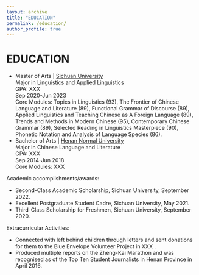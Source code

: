 ```yaml
---
layout: archive
title: "EDUCATION"
permalink: /education/
author_profile: true
---
```


EDUCATION
======
* Master of Arts | [Sichuan University](https://www.scu.edu.cn/)                                            
Major in Linguistics and Applied Linguistics   
GPA: XXX   
Sep 2020-Jun 2023                                                                                                                                    
Core Modules: Topics in Linguistics (93), The Frontier of Chinese Language and Literature (89), Functional Grammar of Discourse (89), Applied Linguistics and Teaching Chinese as A Foreign Language (89), Trends and Methods in Modern Chinese (95), Contemporary Chinese Grammar (89), Selected Reading in Linguistics Masterpiece (90), Phonetic Notation and Analysis of Language Species (86).   
* Bachelor of Arts | [Henan Normal University](https://www.htu.edu.cn/)  
Major in Chinese Language and Literature                                                                                                
GPA: XXX                        
Sep 2014-Jun 2018                                                                                                                       
Core Modules: XXX

Academic accomplishments/awards:                             
*	Second-Class Academic Scholarship, Sichuan University, September 2022.                   
*	Excellent Postgraduate Student Cadre, Sichuan University, May 2021.                  
*	Third-Class Scholarship for Freshmen, Sichuan University, September 2020.            

Extracurricular Activities:                    
*	Connected with left behind children through letters and sent donations for them to the Blue Envelope Volunteer Project in XXX .              
*	Produced multiple reports on the Zheng-Kai Marathon and was recognised as of the Top Ten Student Journalists in Henan Province in April 2016. 
